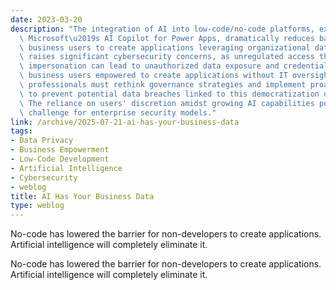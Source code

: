 ```yaml
---
date: 2023-03-20
description: "The integration of AI into low-code/no-code platforms, exemplified by\
  \ Microsoft\u2019s AI Copilot for Power Apps, dramatically reduces barriers for\
  \ business users to create applications leveraging organizational data. This trend\
  \ raises significant cybersecurity concerns, as unregulated access through user\
  \ impersonation can lead to unauthorized data exposure and credential sharing. With\
  \ business users empowered to create applications without IT oversight, security\
  \ professionals must rethink governance strategies and implement proactive guidance\
  \ to prevent potential data breaches linked to this democratization of app development.\
  \ The reliance on users' discretion amidst growing AI capabilities poses a critical\
  \ challenge for enterprise security models."
link: /archive/2025-07-21-ai-has-your-business-data
tags:
- Data Privacy
- Business Empowerment
- Low-Code Development
- Artificial Intelligence
- Cybersecurity
- weblog
title: AI Has Your Business Data
type: weblog
---
```


No-code has lowered the barrier for non-developers to create applications. Artificial intelligence will completely eliminate it.

No-code has lowered the barrier for non-developers to create applications. Artificial intelligence will completely eliminate it.

